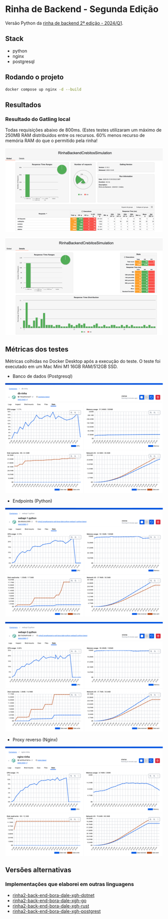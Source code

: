 ﻿# Rinha de Backend - Segunda Edição

Versão Python da [rinha de backend 2ª edição - 2024/Q1](https://github.com/zanfranceschi/rinha-de-backend-2024-q1). 

## Stack

- python
- nginx
- postgresql

## Rodando o projeto

```bash
docker compose up nginx -d --build
```

## Resultados

### Resultado do Gatling local

Todas requisições abaixo de 800ms. (Estes testes utilizaram um máximo de 250MB RAM distribuidos entre os recursos. 60% menos recurso de memória RAM do que o permitido pela rinha!

![Gatling](docs/screenshots/gatling-1.png)

![Gatling](docs/screenshots/gatling-2.png)

## Métricas dos testes

Métricas colhidas no Docker Desktop após a execução do teste. O teste foi executado em um Mac Mini M1 16GB RAM/512GB SSD.

- Banco de dados (Postgresql)

![Banco de dados](docs/screenshots/metrica-banco-de-dados.png)

- Endpoints (Python)

![Endpoint 1 da API](docs/screenshots/metrica-api-endpoint-1.png)

![Endpoint 1 da API](docs/screenshots/metrica-api-endpoint-2.png)

- Proxy reverso (Nginx)

![Proxy reverso](docs/screenshots/metrica-proxy-reverso.png)

## Versões alternativas

### Implementações que elaborei em outras linguagens

- [rinha2-back-end-bora-dale-xgh-dotnet](https://github.com/jonathanperis/rinha2-back-end-bora-dale-xgh-dotnet)
- [rinha2-back-end-bora-dale-xgh-go](https://github.com/jonathanperis/rinha2-back-end-bora-dale-xgh-go)
- [rinha2-back-end-bora-dale-xgh-rust](https://github.com/jonathanperis/rinha2-back-end-bora-dale-xgh-rust)
- [rinha2-back-end-bora-dale-xgh-postgrest](https://github.com/jonathanperis/rinha2-back-end-bora-dale-xgh-postgrest)